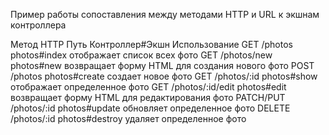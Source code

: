 Пример работы сопоставления между методами HTTP и URL к экшнам контроллера


Метод HTTP  	Путь    	           Контроллер#Экшн	                Использование
GET        	/photos   	            photos#index	                  отображает список всех фото
GET	        /photos/new	            photos#new	                    возвращает форму HTML для создания нового фото
POST	      /photos   	            photos#create                  	создает новое фото
GET     	  /photos/:id	            photos#show                   	отображает определенное фото
GET     	  /photos/:id/edit	      photos#edit                   	возвращает форму HTML для редактирования фото
PATCH/PUT  	/photos/:id	            photos#update                  	обновляет определенное фото
DELETE	    /photos/:id	            photos#destroy                 	удаляет определенное фото

